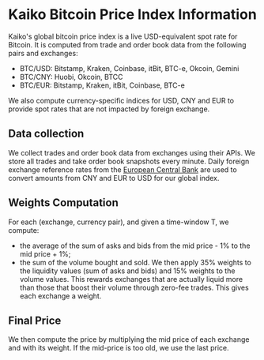 # Kaiko Bitcoin Price Index Information

Kaiko's global bitcoin price index is a live USD-equivalent spot rate for Bitcoin. It is computed from trade and order book data from the following pairs and exchanges:
* BTC/USD: Bitstamp, Kraken, Coinbase, itBit, BTC-e, Okcoin, Gemini
* BTC/CNY: Huobi, Okcoin, BTCC
* BTC/EUR: Bitstamp, Kraken, itBit, Coinbase, BTC-e

We also compute currency-specific indices for USD, CNY and EUR to provide spot rates that are not impacted by foreign exchange.

## Data collection

We collect trades and order book data from exchanges
using their APIs. We store all trades and take order book snapshots every minute. Daily foreign exchange reference rates from the [European Central Bank](https://www.ecb.europa.eu/stats/exchange/eurofxref/html/index.en.html) are used to convert amounts from CNY and EUR to USD for our global index.

## Weights Computation

For each (exchange, currency pair), and given a time-window T, we compute:
* the average of the sum of asks and bids from the mid price - 1% to the mid price + 1%;
* the sum of the volume bought and sold.
We then apply 35% weights to the liquidity values (sum of asks and bids)
and 15% weights to the volume values. This rewards exchanges that are
actually liquid more than those that boost their volume through zero-fee
trades. This gives each exchange a weight.

## Final Price

We then compute the price by multiplying the mid price of each exchange and
with its weight. If the mid-price is too old, we use the last price.
